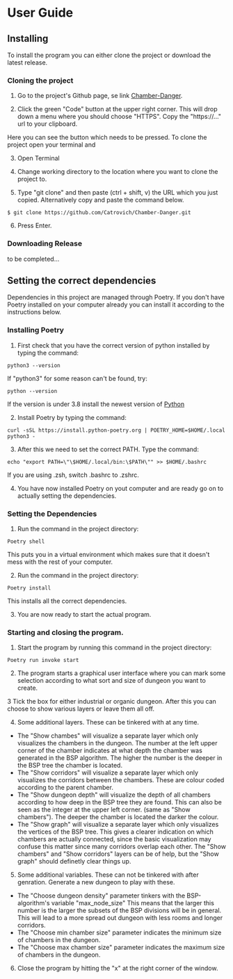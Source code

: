 # User Guide

## Installing

To install the program you can either clone the project or download the latest release.

### Cloning the project

1. Go to the project's Github page, se link [Chamber-Danger](https://github.com/Catrovich/Chamber-Danger). 

2. Click the green "Code" button at the upper right corner. This will drop down a menu where you should choose "HTTPS". Copy the "https://..." url to your clipboard.

[](./pictures/code_button.png)
Here you can see the button which needs to be pressed.
To clone the project open your terminal and  


3. Open Terminal

4. Change working directory to the location where you want to clone the project to.

5. Type "git clone" and then paste (ctrl + shift, v) the URL which you just copied. Alternatively copy and paste the command below.

```
$ git clone https://github.com/Catrovich/Chamber-Danger.git
```

6. Press Enter.


### Downloading Release

to be completed...

## Setting the correct dependencies

Dependencies in this project are managed through Poetry. If you don't have Poetry installed on your computer already you can install it according to the instructions below.

### Installing Poetry

1. First check that you have the correct version of python installed by typing the command:

```
python3 --version
```

If "python3" for some reason can't be found, try:

```
python --version
```

If the version is under 3.8 install the newest version of [Python](https://www.python.org/downloads/)


2. Install Poetry by typing the command:

```
curl -sSL https://install.python-poetry.org | POETRY_HOME=$HOME/.local python3 -
```

3. After this we need to set the correct PATH. Type the command:

```
echo "export PATH=\"\$HOME/.local/bin:\$PATH\"" >> $HOME/.bashrc
```

If you are using .zsh, switch .bashrc to .zshrc.

4. You have now installed Poetry on yout computer and are ready go on to actually setting the dependencies.


### Setting the Dependencies

1. Run the command in the project directory:

```
Poetry shell
```

This puts you in a virtual environment which makes sure that it doesn't mess with the rest of your computer.

2. Run the command in the project directory:

```
Poetry install
```

This installs all the correct dependencies.

3. You are now ready to start the actual program.


### Starting and closing the program. 

1. Start the program by running this command in the project directory:

```
Poetry run invoke start
```

2. The program starts a graphical user interface where you can mark some selection according to what sort and size of dungeon you want to create. 


3 Tick the box for either industrial or organic dungeon. After this you can choose to show various layers or leave them all off.

4. Some additional layers. These can be tinkered with at any time.

 -  The "Show chambes" will visualize a separate layer which only visualizes the chambers in the dungeon. The number at the left upper corner of the chamber indicates at what depth the chamber was generated in the BSP algorithm. The higher the number is the deeper in the BSP tree the chamber is located. 
 -  The "Show corridors" will visualize a separate layer which only visualizes the corridors between the chambers. These are colour coded according to the parent chamber.
 -  The "Show dungeon depth" will visualize the depth of all chambers according to how deep in the BSP tree they are found. This can also be seen as the integer at the upper left corner. (same as "Show chambers"). The deeper the chamber is located the darker the colour.
 -  The "Show graph" will visualize a separate layer which only visualizes the vertices of the BSP tree. This gives a clearer indication on which chambers are actually connected, since the basic visualization may confuse this matter since many corridors overlap each other. The "Show chambers" and "Show corridors" layers can be of help, but the "Show graph" should definetly clear things up.

5. Some additional variables. These can not be tinkered with after genration. Generate a new dungeon to play with these.

 -  The "Choose dungeon density" parameter tinkers with the BSP-algorithm's variable "max_node_size" This means that the larger this number is the larger the subsets of the BSP divisions will be in general. This will lead to a more spread out dungeon with less rooms and longer corridors. 
 -  The "Choose min chamber size" parameter indicates the minimum size of chambers in the dungeon.
 -  The "Choose max chamber size" parameter indicates the maximum size of chambers in the dungeon.
  
6. Close the program by hitting the "x" at the right corner of the window.
